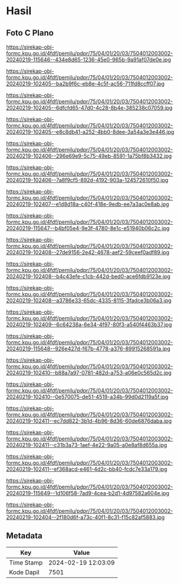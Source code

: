 # Hasil

## Foto C Plano

https://sirekap-obj-formc.kpu.go.id/4fdf/pemilu/pdpr/75/04/01/20/03/7504012003002-20240219-115646--434e8d65-1236-45e0-965b-9a91af07de0e.jpg

https://sirekap-obj-formc.kpu.go.id/4fdf/pemilu/pdpr/75/04/01/20/03/7504012003002-20240219-102405--ba2b9f6c-eb8e-4c5f-ac56-711fd8ccff07.jpg

https://sirekap-obj-formc.kpu.go.id/4fdf/pemilu/pdpr/75/04/01/20/03/7504012003002-20240219-102405--6dfcfd65-47d0-4c28-8b4e-385238c07059.jpg

https://sirekap-obj-formc.kpu.go.id/4fdf/pemilu/pdpr/75/04/01/20/03/7504012003002-20240219-102405--e8c8db41-a252-4bb0-8dee-3a54a3e3e446.jpg

https://sirekap-obj-formc.kpu.go.id/4fdf/pemilu/pdpr/75/04/01/20/03/7504012003002-20240219-102406--296e69e9-5c75-49eb-8591-1a75bf8b3432.jpg

https://sirekap-obj-formc.kpu.go.id/4fdf/pemilu/pdpr/75/04/01/20/03/7504012003002-20240219-102406--7a8f9cf5-892d-4192-903a-124572610f50.jpg

https://sirekap-obj-formc.kpu.go.id/4fdf/pemilu/pdpr/75/04/01/20/03/7504012003002-20240219-102407--e1d8d18a-c40f-418e-9edb-ee7a3ac0e8ab.jpg

https://sirekap-obj-formc.kpu.go.id/4fdf/pemilu/pdpr/75/04/01/20/03/7504012003002-20240219-115647--b4bf05e4-9e3f-4780-8e1c-e51940b06c2c.jpg

https://sirekap-obj-formc.kpu.go.id/4fdf/pemilu/pdpr/75/04/01/20/03/7504012003002-20240219-102408--27de9156-2e42-4678-aef2-59ceef0adf89.jpg

https://sirekap-obj-formc.kpu.go.id/4fdf/pemilu/pdpr/75/04/01/20/03/7504012003002-20240219-102408--b4c43efe-c1cb-442d-bed0-ace6fdb9123e.jpg

https://sirekap-obj-formc.kpu.go.id/4fdf/pemilu/pdpr/75/04/01/20/03/7504012003002-20240219-102408--a3786e33-65dc-4335-8115-3fadce3b06a3.jpg

https://sirekap-obj-formc.kpu.go.id/4fdf/pemilu/pdpr/75/04/01/20/03/7504012003002-20240219-102409--6c64238a-6e34-4f97-80f3-a540f4463b37.jpg

https://sirekap-obj-formc.kpu.go.id/4fdf/pemilu/pdpr/75/04/01/20/03/7504012003002-20240219-115648--926e427d-f67b-4778-a376-89915268591a.jpg

https://sirekap-obj-formc.kpu.go.id/4fdf/pemilu/pdpr/75/04/01/20/03/7504012003002-20240219-102410--b88a7a97-0781-482d-a753-a06e0c565d2c.jpg

https://sirekap-obj-formc.kpu.go.id/4fdf/pemilu/pdpr/75/04/01/20/03/7504012003002-20240219-102410--0e570075-de51-4519-a34b-99d0d2119a5f.jpg

https://sirekap-obj-formc.kpu.go.id/4fdf/pemilu/pdpr/75/04/01/20/03/7504012003002-20240219-102411--ec7dd822-3b1d-4b96-8d36-60de6876daba.jpg

https://sirekap-obj-formc.kpu.go.id/4fdf/pemilu/pdpr/75/04/01/20/03/7504012003002-20240219-102411--c31b3a73-1aef-4e22-9a05-a0e8af8d655a.jpg

https://sirekap-obj-formc.kpu.go.id/4fdf/pemilu/pdpr/75/04/01/20/03/7504012003002-20240219-102411--ef368acd-e461-4d2c-bb40-fcdc7e33a179.jpg

https://sirekap-obj-formc.kpu.go.id/4fdf/pemilu/pdpr/75/04/01/20/03/7504012003002-20240219-115649--1d106f58-7ad9-4cea-b2d1-4d97582a604e.jpg

https://sirekap-obj-formc.kpu.go.id/4fdf/pemilu/pdpr/75/04/01/20/03/7504012003002-20240219-102404--2f180d6f-a73c-40f1-8c31-f15c82af5883.jpg


## Metadata

| Key        | Value               |
| ---------- | ------------------- |
| Time Stamp | 2024-02-19 12:03:09 |
| Kode Dapil | 7501                |



